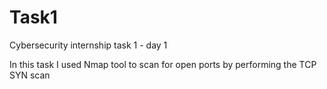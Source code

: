 # Task1
Cybersecurity internship task 1 - day 1

In this task I used Nmap tool to scan for open ports by performing the TCP SYN scan 
